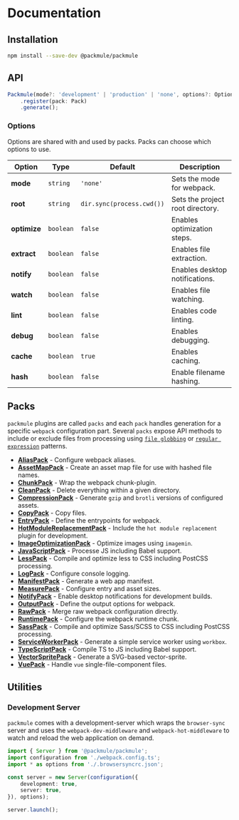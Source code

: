# Documentation

## Installation

```sh
npm install --save-dev @packmule/packmule
```

## API

```ts
Packmule(mode?: 'development' | 'production' | 'none', options?: Options)
    .register(pack: Pack)
    .generate();
```

### Options

Options are shared with and used by packs. Packs can choose which options to use.

| Option | Type | Default | Description |
|--------|------|---------|-------------|
| **mode** | `string` | `'none'` | Sets the mode for webpack. |
| **root** | `string` | `dir.sync(process.cwd())` | Sets the project root directory. |
| **optimize** | `boolean` | `false` | Enables optimization steps. |
| **extract** | `boolean` | `false` | Enables file extraction. |
| **notify** | `boolean` | `false` | Enables desktop notifications. |
| **watch** | `boolean` | `false` | Enables file watching. |
| **lint** | `boolean` | `false` | Enables code linting. |
| **debug** | `boolean` | `false` | Enables debugging. |
| **cache** | `boolean` | `true` | Enables caching. |
| **hash** | `boolean` | `false` | Enable filename hashing. |

## Packs
`packmule` plugins are called `packs` and each `pack` handles generation for a specific `webpack` configuration part.
Several `packs` expose API methods to include or exclude files from processing using
[`file globbing`](https://en.wikipedia.org/wiki/Glob_(programming)) or
[`regular expression`](https://en.wikipedia.org/wiki/Regular_expression) patterns.

* **[AliasPack](packs/alias.md)** - Configure webpack aliases.
* **[AssetMapPack](packs/asset-map.md)** - Create an asset map file for use with hashed file names.
* **[ChunkPack](packs/chunk.md)** - Wrap the webpack chunk-plugin.
* **[CleanPack](packs/clean.md)** - Delete everything within a given directory.
* **[CompressionPack](packs/compression.md)** - Generate `gzip` and `brotli` versions of configured assets.
* **[CopyPack](packs/copy.md)** - Copy files.
* **[EntryPack](packs/entry.md)** - Define the entrypoints for webpack.
* **[HotModuleReplacementPack](packs/hot-module-replacement.md)** - Include the `hot module replacement` plugin for development.
* **[ImageOptimizationPack](packs/image-optimization.md)** - Optimize images using `imagemin`.
* **[JavaScriptPack](packs/javascript.md)** - Processe JS including Babel support.
* **[LessPack](packs/less.md)** - Compile and optimize less to CSS including PostCSS processing.
* **[LogPack](packs/log.md)** - Configure console logging.
* **[ManifestPack](packs/manifest.md)** - Generate a web app manifest.
* **[MeasurePack](packs/measure.md)** - Configure entry and asset sizes.
* **[NotifyPack](packs/notify.md)** - Enable desktop notifications for development builds.
* **[OutputPack](packs/output.md)** - Define the output options for webpack.
* **[RawPack](packs/raw.md)** - Merge raw webpack configuration directly.
* **[RuntimePack](packs/runtime.md)** - Configure the webpack runtime chunk.
* **[SassPack](packs/sass.md)** - Compile and optimize Sass/SCSS to CSS including PostCSS processing.
* **[ServiceWorkerPack](packs/service-worker.md)** - Generate a simple service worker using `workbox`.
* **[TypeScriptPack](packs/typescript.md)** - Compile TS to JS including Babel support.
* **[VectorSpritePack](packs/vector-sprite.md)** - Generate a SVG-based vector-sprite.
* **[VuePack](packs/vue.md)** - Handle `vue` single-file-component files.

## Utilities

### Development Server

`packmule` comes with a development-server which wraps the `browser-sync` server
and uses the `webpack-dev-middleware` and `webpack-hot-middleware` to watch and
reload the web application on demand.

```ts
import { Server } from '@packmule/packmule';
import configuration from './webpack.config.ts';
import * as options from './.browsersyncrc.json';

const server = new Server(configuration({
    development: true,
    server: true,
}), options);

server.launch();
```
